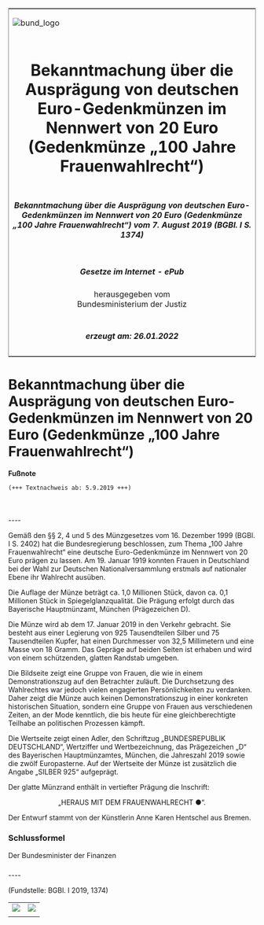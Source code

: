 <span id="DECKBLATT.html"></span>

<table border="0" frame="border" width="100%">

<tr valign="top">

<td align="left">

![bund\_logo](BfJ_2021_Web_de_de.gif)

</td>

<td align="right">

 

</td>

</tr>

<tr align="center" valign="middle">

<td colspan="2">

# Bekanntmachung über die Ausprägung von deutschen Euro-Gedenkmünzen im Nennwert von 20 Euro (Gedenkmünze „100 Jahre Frauenwahlrecht“)

</td>

</tr>

<tr align="center" valign="middle">

<td colspan="2">

##### Bekanntmachung über die Ausprägung von deutschen Euro-Gedenkmünzen im Nennwert von 20 Euro (Gedenkmünze „100 Jahre Frauenwahlrecht“) vom 7. August 2019 (BGBl. I S. 1374)

</td>

</tr>

<tr align="center" valign="middle">

<td colspan="2">

  
  

##### Gesetze im Internet - ePub  
  
herausgegeben vom  
Bundesministerium der Justiz

</td>

</tr>

<tr align="center" valign="bottom">

<td colspan="2">

  
  

##### erzeugt am: 26.01.2022

</td>

</tr>

</table>

<span id="BJNR137400019.html"></span>

# Bekanntmachung über die Ausprägung von deutschen Euro-Gedenkmünzen im Nennwert von 20 Euro (Gedenkmünze „100 Jahre Frauenwahlrecht“)

<div>

  
**Fußnote**

<div class="jnhtml">

<div>

<div class="jurAbsatz">

  

``` 
(+++ Textnachweis ab: 5.9.2019 +++)

 
```

</div>

</div>

</div>

</div>

<span id="BJNR137400019BJNE000100000.html"></span>

###   
\----

<div>

<div class="jnhtml">

<div>

<div class="jurAbsatz">

Gemäß den §§ 2, 4 und 5 des Münzgesetzes vom 16. Dezember 1999 (BGBl. I
S. 2402) hat die Bundesregierung beschlossen, zum Thema „100 Jahre
Frauenwahlrecht“ eine deutsche Euro-Gedenkmünze im Nennwert von 20 Euro
prägen zu lassen. Am 19. Januar 1919 konnten Frauen in Deutschland bei
der Wahl zur Deutschen Nationalversammlung erstmals auf nationaler Ebene
ihr Wahlrecht ausüben.

</div>

<div class="jurAbsatz">

Die Auflage der Münze beträgt ca. 1,0 Millionen Stück, davon ca. 0,1
Millionen Stück in Spiegelglanzqualität. Die Prägung erfolgt durch das
Bayerische Hauptmünzamt, München (Prägezeichen D).

</div>

<div class="jurAbsatz">

Die Münze wird ab dem 17. Januar 2019 in den Verkehr gebracht. Sie
besteht aus einer Legierung von 925 Tausendteilen Silber und 75
Tausendteilen Kupfer, hat einen Durchmesser von 32,5 Millimetern und
eine Masse von 18 Gramm. Das Gepräge auf beiden Seiten ist erhaben und
wird von einem schützenden, glatten Randstab umgeben.

</div>

<div class="jurAbsatz">

Die Bildseite zeigt eine Gruppe von Frauen, die wie in einem
Demonstrationszug auf den Betrachter zuläuft. Die Durchsetzung des
Wahlrechtes war jedoch vielen engagierten Persönlichkeiten zu verdanken.
Daher zeigt die Münze auch keinen Demonstrationszug in einer konkreten
historischen Situation, sondern eine Gruppe von Frauen aus verschiedenen
Zeiten, an der Mode kenntlich, die bis heute für eine gleichberechtigte
Teilhabe an politischen Prozessen kämpft.

</div>

<div class="jurAbsatz">

Die Wertseite zeigt einen Adler, den Schriftzug „BUNDESREPUBLIK
DEUTSCHLAND“, Wertziffer und Wertbezeichnung, das Prägezeichen „D“ des
Bayerischen Hauptmünzamtes, München, die Jahreszahl 2019 sowie die zwölf
Europasterne. Auf der Wertseite der Münze ist zusätzlich die Angabe
„SILBER 925“ aufgeprägt.

</div>

<div class="jurAbsatz">

Der glatte Münzrand enthält in vertiefter Prägung die Inschrift:

</div>

<div class="jurAbsatz" style="text-align:center;">

„HERAUS MIT DEM FRAUENWAHLRECHT <span class="Formel">●</span>“.

</div>

<div class="jurAbsatz">

Der Entwurf stammt von der Künstlerin Anne Karen Hentschel aus Bremen.

</div>

</div>

</div>

</div>

<span id="BJNR137400019BJNE000200000.html"></span>

### Schlussformel  

<div>

<div class="jnhtml">

<div>

<div class="jurAbsatz">

<span class="SP">Der Bundesminister der Finanzen</span>

</div>

</div>

</div>

</div>

<span id="BJNR137400019BJNE000300000.html"></span>

###   
\----

<div>

<div class="jnhtml">

<div>

<div class="jurAbsatz">

<div class="kommentar_Fundstelle">

(Fundstelle: BGBl. I 2019, 1374)

</div>

</div>

  

|                                   |                                   |
| :-------------------------------: | :-------------------------------: |
| ![](bgbl1_2019_j1374-1_0010.jpeg) | ![](bgbl1_2019_j1374-1_0020.jpeg) |
|                                   |                                   |

</div>

</div>

</div>
